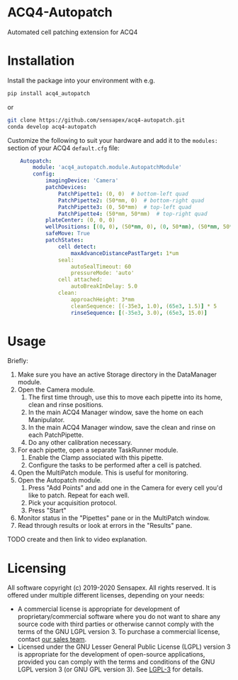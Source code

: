# ACQ4-Autopatch
Automated cell patching extension for ACQ4

# Installation

Install the package into your environment with e.g.

```sh
pip install acq4_autopatch
```
or
```sh
git clone https://github.com/sensapex/acq4-autopatch.git
conda develop acq4-autopatch
```

Customize the following to suit your hardware and add it to the `modules:` section of your ACQ4 `default.cfg`
file:

```yaml
    Autopatch:
        module: 'acq4_autopatch.module.AutopatchModule'
        config:
            imagingDevice: 'Camera'
            patchDevices:
                PatchPipette1: (0, 0)  # bottom-left quad
                PatchPipette2: (50*mm, 0)  # bottom-right quad
                PatchPipette3: (0, 50*mm)  # top-left quad
                PatchPipette4: (50*mm, 50*mm)  # top-right quad
            plateCenter: (0, 0, 0)
            wellPositions: [(0, 0), (50*mm, 0), (0, 50*mm), (50*mm, 50*mm)]
            safeMove: True
            patchStates:
                cell detect:
                    maxAdvanceDistancePastTarget: 1*um
                seal:
                    autoSealTimeout: 60
                    pressureMode: 'auto'
                cell attached:
                    autoBreakInDelay: 5.0
                clean:
                    approachHeight: 3*mm
                    cleanSequence: [(-35e3, 1.0), (65e3, 1.5)] * 5
                    rinseSequence: [(-35e3, 3.0), (65e3, 15.0)]
```

# Usage

Briefly:
1. Make sure you have an active Storage directory in the DataManager module.
1. Open the Camera module.
   1. The first time through, use this to move each pipette into its home, clean and rinse positions.
   1. In the main ACQ4 Manager window, save the home on each Manipulator.
   1. In the main ACQ4 Manager window, save the clean and rinse on each PatchPipette.
   1. Do any other calibration necessary.
1. For each pipette, open a separate TaskRunner module.
   1. Enable the Clamp associated with this pipette.
   1. Configure the tasks to be performed after a cell is patched.
1. Open the MultiPatch module. This is useful for monitoring.
1. Open the Autopatch module.
   1. Press "Add Points" and add one in the Camera for every cell you'd like to patch. Repeat for each well.
   1. Pick your acquisition protocol.
   1. Press "Start"
1. Monitor status in the "Pipettes" pane or in the MultiPatch window.
1. Read through results or look at errors in the "Results" pane.

TODO create and then link to video explanation.

# Licensing

All software copyright (c) 2019-2020 Sensapex. All rights reserved. It is offered under multiple different
licenses, depending on your needs:

 * A commercial license is appropriate for development of proprietary/commercial software where you do not want
   to share any source code with third parties or otherwise cannot comply with the terms of the GNU LGPL
   version 3. To purchase a commercial license, contact [our sales team](mailto:support@sensapex.com).
 * Licensed under the GNU Lesser General Public License (LGPL) version 3 is appropriate for the development of
   open-source applications, provided you can comply with the terms and conditions of the GNU LGPL version 3 (or
   GNU GPL version 3). See [LGPL-3](https://github.com/sensapex/acq4-autopatch/blob/core/LGPL-3) for details.
